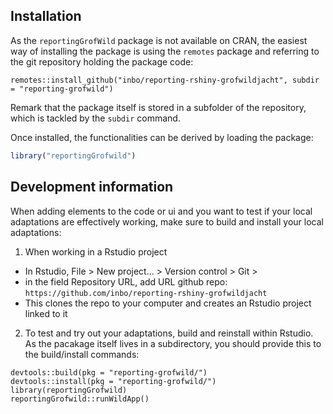 
## Installation

As the `reportingGrofWild` package is not available on CRAN, the easiest way of installing the package is using the `remotes` package and referring to the git repository holding the package code:

```
remotes::install_github("inbo/reporting-rshiny-grofwildjacht", subdir = "reporting-grofwild")
```

Remark that the package itself is stored in a subfolder of the repository, which is tackled by the `subdir` command.

Once installed, the functionalities can be derived by loading the package:

``` r
library("reportingGrofwild")
```

## Development information

When adding elements to the code or ui and you want to test if your local adaptations are effectively working, make sure to build and install your local adaptations:

1. When working in a Rstudio project

* In Rstudio, File > New project... > Version control > Git > 
* in the field Repository URL, add URL github repo: `https://github.com/inbo/reporting-rshiny-grofwildjacht`
* This clones the repo to your computer and creates an Rstudio project linked to it

2. To test and try out your adaptations, build and reinstall within Rstudio. As the pacakage itself lives in a subdirectory, you should provide this to the build/install commands:

```
devtools::build(pkg = "reporting-grofwild/")
devtools::install(pkg = "reporting-grofwild/")
library(reportingGrofwild)
reportingGrofwild::runWildApp()
```
